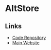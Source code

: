 # AltStore

## Links

- [Code Repository](https://github.com/altstoreio/AltStore)
- [Main Website](https://altstore.io)

<!--
https://mac.getutm.app
https://github.com/utmapp/UTM
-->
